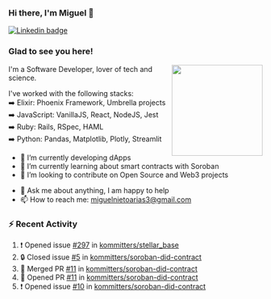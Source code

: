 ### Hi there, I'm Miguel 👋

<a href="https://linkedin.com/in/miguelnietoa/" target="_blank" rel="noopener noreferrer">
  <img src="https://img.shields.io/badge/-LinkedIn-0e76a8?style=flat-square&logo=Linkedin&logoColor=white" alt="Linkedin badge">
</a>
<!-- [![Website Badge](https://img.shields.io/badge/Website-3b5998?style=flat-square&logo=google-chrome&logoColor=white)](#notavailablenow#) 

<img src="https://i.imgur.com/tbrLrt5.gif" width=400 alt="Coding GIF" align="right"/>
-->


### Glad to see you here!
<a href="https://github.com/miguelnietoa"><img src="https://github-readme-stats-git-masterrstaa-rickstaa.vercel.app/api?username=miguelnietoa&show_icons=true&hide_border=true&count_private=true&include_all_commits=true&theme=tokyonight" height="180em" align="right"/></a>
I'm a Software Developer, lover of tech and science. 

I've worked with the following stacks:\
➡️ Elixir: Phoenix Framework, Umbrella projects\
➡️ JavaScript: VanillaJS, React, NodeJS, Jest\
➡️ Ruby: Rails, RSpec, HAML\
➡️ Python: Pandas, Matplotlib, Plotly, Streamlit

- 🔭 I’m currently developing dApps
- 🌱 I’m currently learning about smart contracts with Soroban
- 👯 I’m looking to contribute on Open Source and Web3 projects
<!-- 
- 😄 I just finished a Machine Learning course! 
- 🤔 I’m looking for help with ...
-->
- 💬 Ask me about anything, I am happy to help
- 📫 How to reach me: miguelnietoarias3@gmail.com


### ⚡ Recent Activity

<!--START_SECTION:activity-->
1. ❗ Opened issue [#297](https://github.com/kommitters/stellar_base/issues/297) in [kommitters/stellar_base](https://github.com/kommitters/stellar_base)
2. 🔒 Closed issue [#5](https://github.com/kommitters/soroban-did-contract/issues/5) in [kommitters/soroban-did-contract](https://github.com/kommitters/soroban-did-contract)
3. 🎉 Merged PR [#11](https://github.com/kommitters/soroban-did-contract/pull/11) in [kommitters/soroban-did-contract](https://github.com/kommitters/soroban-did-contract)
4. 💪 Opened PR [#11](https://github.com/kommitters/soroban-did-contract/pull/11) in [kommitters/soroban-did-contract](https://github.com/kommitters/soroban-did-contract)
5. ❗ Opened issue [#10](https://github.com/kommitters/soroban-did-contract/issues/10) in [kommitters/soroban-did-contract](https://github.com/kommitters/soroban-did-contract)
<!--END_SECTION:activity-->
